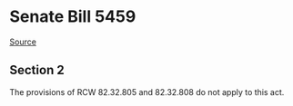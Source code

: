 # Senate Bill 5459

[Source](http://lawfilesext.leg.wa.gov/biennium/2021-22/Xml/Bills/Senate%20Bills/5459.xml)
## Section 2
The provisions of RCW 82.32.805 and 82.32.808 do not apply to this act.
